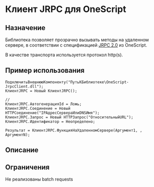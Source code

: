 # Клиент JRPC для OneScript

## Назначение

Библиотека позволяет прозрачно вызывать методы на удаленном сервере, в соответствии с спецификацией [JRPC 2.0](https://www.jsonrpc.org/specification) из OneScript. 

В качестве транспорта используется протокол http(s).

## Пример использования

```
ПодключитьВнешнююКомпоненту("ПутьКБиблиотеке\OneScript-JrpcClient.dll");
КлиентJRPC = Новый КлиентJRPC();

// 
КлиентJRPC.АвтогенерацияId = Ложь;
КлиентJRPC.Соединение = Новый HTTPСоединение("IPАдресСервераИлиDNSИмя");
КлиентJRPC.Запрос = Новый HTTPЗапрос("ОтносительныйURL");
КлиентJRPC.Идентификатор = Неопределено;

Результат = КлиентJRPC.ФункцияНаУдаленномСервере(Аргумент1, , АргументN);
```



## Описание

## Ограничения

Не реализованы batch requests
